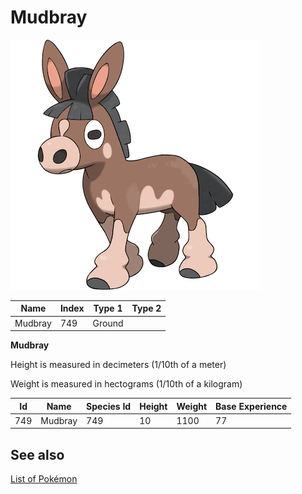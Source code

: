 # Mudbray


![Mudbray](images/749.png)

| **Name** | **Index** | **Type 1** | **Type 2** |
|----|----|----|----|
| Mudbray | 749 | Ground  |  |

**Mudbray** 


Height is measured in decimeters (1/10th of a meter)

Weight is measured in hectograms (1/10th of a kilogram)

| **Id** | **Name** | **Species Id** | **Height** | **Weight** | **Base Experience** |
|--------|----------|----------------|------------|------------|---------------------|
| 749 | Mudbray | 749 | 10 | 1100 | 77 |


## See also

[List of Pokémon](../pokemon.md)
